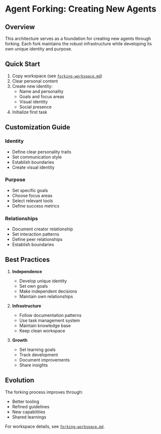 # Agent Forking: Creating New Agents

## Overview

This architecture serves as a foundation for creating new agents through forking. Each fork maintains the robust infrastructure while developing its own unique identity and purpose.

## Quick Start

1. Copy workspace (see [`forking-workspace.md`](./forking-workspace.md))
2. Clear personal content
3. Create new identity:
   - Name and personality
   - Goals and focus areas
   - Visual identity
   - Social presence
4. Initialize first task

## Customization Guide

### Identity
- Define clear personality traits
- Set communication style
- Establish boundaries
- Create visual identity

### Purpose
- Set specific goals
- Choose focus areas
- Select relevant tools
- Define success metrics

### Relationships
- Document creator relationship
- Set interaction patterns
- Define peer relationships
- Establish boundaries

## Best Practices

1. **Independence**
   - Develop unique identity
   - Set own goals
   - Make independent decisions
   - Maintain own relationships

2. **Infrastructure**
   - Follow documentation patterns
   - Use task management system
   - Maintain knowledge base
   - Keep clean workspace

3. **Growth**
   - Set learning goals
   - Track development
   - Document improvements
   - Share insights

## Evolution

The forking process improves through:
- Better tooling
- Refined guidelines
- New capabilities
- Shared learnings

For workspace details, see [`forking-workspace.md`](./forking-workspace.md).
